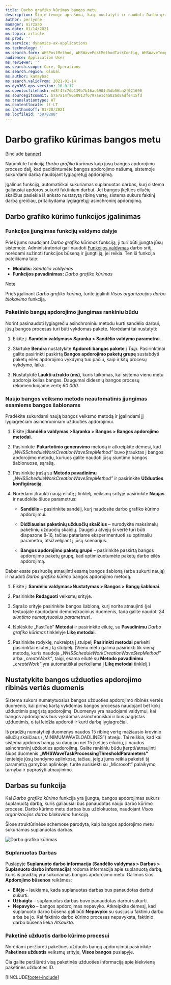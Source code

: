 ```yaml
---
title: Darbo grafiko kūrimas bangos metu
description: Šioje temoje aprašoma, kaip nustatyti ir naudoti Darbo grafiko kūrimo bangos apdorojimo metodą.
author: perlynne
manager: mirzaab
ms.date: 01/14/2021
ms.topic: article
ms.prod: ''
ms.service: dynamics-ax-applications
ms.technology: ''
ms.search.form: WHSPostMethod, WHSWavePostMethodTaskConfig, WHSWaveTemplateTable, WHSParameters, WHSWaveTableListPage, WHSWorkTableListPage, WHSWorkTable, BatchJobEnhanced, WHSPlannedWorkOrder
audience: Application User
ms.reviewer: ''
ms.search.scope: Core, Operations
ms.search.region: Global
ms.author: kamaybac
ms.search.validFrom: 2021-01-14
ms.dyn365.ops.version: 10.0.17
ms.openlocfilehash: ed8f43c7db139b7b16ac6901d5db56ba2f021690
ms.sourcegitcommit: b7a7a14f8650913f6797ae1c4a82ad8adfe415fd
ms.translationtype: HT
ms.contentlocale: lt-LT
ms.lasthandoff: 01/28/2021
ms.locfileid: "5078288"
---
```

# <a name="schedule-work-creation-during-wave"></a>Darbo grafiko kūrimas bangos metu

[!include [banner](../includes/banner.md)]

Naudokite funkciją *Darbo grafiko kūrimas* kaip jūsų bangos apdorojimo proceso dalį, kad padidintumėte bangos apdorojimo našumą, sistemoje sukurdami darbą naudojant lygiagretųjį apdorojimą.

Įgalinus funkciją, automatiškai sukuriamas suplanuotas darbas, kurį sistema galiausiai apdoros sukurti faktiniam darbui. Jei bangos įkelties eilučių skaičius pasiekia iš anksto nustatytą ribinę vertę, sistema sukurs faktinį darbą greičiau, pritaikydama lygiagretųjį asinchroninį apdorojimą.

## <a name="enable-the-schedule-work-creation-feature"></a>Darbo grafiko kūrimo funkcijos įgalinimas

### <a name="enable-the-feature-in-feature-management"></a>Funkcijos įjungimas funkcijų valdymo dalyje

Prieš jums naudojant *Darbo grafiko kūrimas* funkciją, ji turi būti įjungta jūsų sistemoje. Administratoriai gali naudoti [Funkcijos valdymas](../../fin-ops-core/fin-ops/get-started/feature-management/feature-management-overview.md) darbo sritį, norėdami sužinoti funkcijos būseną ir įjungti ją, jei reikia. Ten ši funkcija pateikiama taip:

- **Modulis:** *Sandėlio valdymas*
- **Funkcijos pavadinimas:** *Darbo grafiko kūrimas*

> [!NOTE]
> Prieš įgalinant *Darbo grafiko kūrimą*, turite įgalinti *Visos organizacijos darbo blokavimo* funkciją.

### <a name="manually-enable-batch-processing-of-waves"></a>Paketinio bangų apdorojimo įjungimas rankiniu būdu

Norint pasinaudoti lygiagrečiu asinchroniniu metodu kurti sandėlio darbui, jūsų bangos procesas turi būti vykdomas pakete. Norėdami tai nustatyti:

1. Eikite į  **Sandėlio valdymas\> Sąranka \> Sandėlio valdymo parametrai**.

1. Skirtuke **Bendra** nustatykite **Apdoroti bangas pakete** į *Taip*. Pasirinktinai galite pasirinkti paskirtą **Bangos apdorojimo paketų grupę** sustabdyti paketų eilės apdorojimo vykdymą tuo pačiu, kaip ir kitų procesų vykdymo, laiku.

1. Nustatykite **Laukti užrakto (ms)**, kuris taikomas, kai sistema vienu metu apdoroja kelias bangas. Daugumai didesnių bangos procesų rekomenduojame vertę *60 000*.

### <a name="manually-enable-the-new-wave-step-method-for-existing-wave-templates"></a>Naujo bangos veiksmo metodo neautomatinis įjungimas esamiems bangos šablonams

Pradėkite sukurdami naują bangos veiksmo metodą ir įgalindami jį lygiagrečiam asinchroniniam užduoties apdorojimui.

1. Eikite į **Sandėlio valdymas \>Sąranka \> Bangos \> Bangos apdorojimo metodai**.

1. Pasirinkite  **Pakartotinio generavimo** metodą ir atkreipkite dėmesį, kad *„WHSScheduleWorkCreationWaveStepMethod”* buvo įtrauktas į bangos apdorojimo metodų, kuriuos galite naudoti jūsų siuntimo bangos šablonuose, sąrašą.

1. Pasirinkite įrašą su **Metodo pavadinimu** *„WHSScheduleWorkCreationWaveStepMethod”* ir pasirinkite **Užduoties konfigūraciją**.

1. Norėdami įtraukti naują eilutę į tinklelį, veiksmų srityje pasirinkite **Naujas** ir naudokite šiuos parametrus:

    - **Sandėlis** – pasirinkite sandėlį, kurį naudosite darbo grafiko kūrimo apdorojimui.

    - **Didžiausias paketinių užduočių skaičius** – nurodykite maksimalų paketinių užduočių skaičių. Daugeliu atvejų ši vertė turi būti diapazone 8‑16, tačiau patariame eksperimentuoti su optimaliu parametru, atsižvelgiant į jūsų scenarijus.

    - **Bangos apdorojimo paketų grupė** – pasirinkite paskirtą bangos apdorojimo paketų grupę, kad optimizuotumėte paketų darbo eilės apdorojimą.

Dabar esate pasiruošę atnaujinti esamą bangos šabloną (arba sukurti naują) ir naudoti *Darbo grafiko kūrimo* bangos apdorojimo metodą.

1. Eikite į  **Sandėlio valdymas\>Nustatymas \> Bangos \> Bangų šablonai**.

1. Pasirinkite **Redaguoti** veiksmų srityje.

1. Sąrašo srityje pasirinkite bangos šabloną, kurį norite atnaujinti (jei testuojate naudodami demonstracinius duomenis, tada galite naudoti *24 siuntimo numatytuosius parametrus*).

1. Išplėskite „FastTab” **Metodai** ir pasirinkite eilutę, su **Pavadinimu** *Darbo grafiko kūrimas* tinklelyje **Likę metodai**.

1. Pasirinkite rodyklę, nukreiptą į stulpelį **Pasirinkti metodai** perkelti pasirinktai eilutei į tą stulpelį. (Vienu metu galima pasirinkti tik vieną metodą, kuris naudoja *„WHSScheduleWorkCreationWaveStepMethod”* arba *„createWork”*, taigi, esama eilutė su **Metodo pavadinimu** *„createWork”* yra automatiškai perkeliama į **Likę metodai** tinklelį.)

## <a name="set-wave-task-processing-threshold-data"></a>Nustatykite bangos užduoties apdorojimo ribinės vertės duomenis

Sistema sukurs numatytuosius bangos užduoties apdorojimo ribinės vertės duomenis, kai pirmą kartą vykdomas bangos procesas naudojant bet kokį užduotimis pagrįstą apdorojimą. Duomenys yra naudojami valdymui, kai bangos apdorojimas bus vykdomas asinchroniškai ir bus pagrįstas užduotimis, o tai leidžia apdoroti ir kurti darbą lygiagrečiai.

Iš pradžių numatytieji duomenys naudos 15 ribinę vertę mažiausio krovinio eilučių skaičiaus („MINIMUMWAVELOADLINES”) atveju. Tai reiškia, kad kai sistema apdoros bangą su daugiau nei 15 įkelties eilučių, ji naudos asinchroninį užduoties apdorojimą. Galite rankiniu būdu įterpti/atnaujinti šiuos duomenis **„WHSWaveTaskProcessingThresholdParameters”** lentelėje jūsų bandymo aplinkose, tačiau, jeigu jums reikia pakeisti šį parametrą gamybos aplinkoje, turite susisiekti su „Microsoft” palaikymo tarnyba ir paprašyti atnaujinimo.

## <a name="work-with-the-feature"></a>Darbas su funkcija

Kai *Darbo grafiko kūrimo* funkcija yra įjungta, bangos apdorojimas sukurs suplanuotą darbą, kuris galiausiai bus panaudotas naujo darbo kūrimo procese. Darbo kūrimo metu darbas bus užblokuotas, naudojant *Visos organizacijos darbo blokavimo* funkciją.

Šiose struktūrinėse schemose parodyta, kaip bangos apdorojimo metu sukuriamas suplanuotas darbas.

![Darbo grafiko kūrimas](media/schedule-work-creation-process.png)

### <a name="planned-work"></a>Suplanuotas Darbas

Puslapyje **Suplanuoto darbo informacija** (**Sandėlio valdymas \> Darbas \> Suplanuoto darbo informacija**) rodoma informacija apie suplanuotą darbą, kuris iš pradžių yra sukuriamas bangos apdorojimo metu. Galimos šios **Apdorojimo būsenos** reikšmės:

- **Eilėje** – laukiama, kada suplanuotas darbas bus panaudotas darbui sukurti.
- **Užbaigta** – suplanuotas darbas buvo panaudotas darbui sukurti.
- **Nepavyko** – bangos apdorojimas nepavyko. Atkreipkite dėmesį, kad suplanuoto darbo būsena gali būti **Nepavyko** su susijusiu faktiniu darbu arba be jo. Kai faktinio darbo kūrimo procesas nepavyksta, faktinio darbo būsena lieka *Atšaukta*.

### <a name="batch-job-for-the-work-creation-process"></a>Paketinė užduotis darbo kūrimo procesui

Norėdami peržiūrėti paketines užduotis bangų apdorojimui pasirinkite **Paketines užduotis** veiksmų srityje, **Visos bangos** puslapyje.

Čia galite peržiūrėti visą paketinės užduoties informaciją apie kiekvieną paketinės užduoties ID.


[!INCLUDE[footer-include](../../includes/footer-banner.md)]